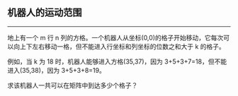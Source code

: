## 机器人的运动范围

---

地上有一个 m 行 n 列的方格。一个机器人从坐标(0,0)的格子开始移动，它每次可以向上下左右移动一格，但不能进入行坐标和列坐标的位数之和大于 k 的格子。

例如，当 k 为 18 时，机器人能够进入方格(35,37)，因为 3+5+3+7=18，但不能进入(35,38)，因为 3+5+3+8=19。

求该机器人一共可以在矩阵中到达多少个格子？
